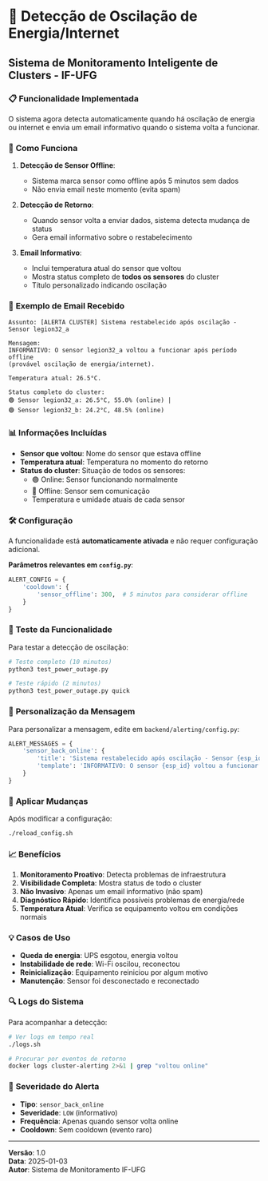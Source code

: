 # 🔌 Detecção de Oscilação de Energia/Internet

## Sistema de Monitoramento Inteligente de Clusters - IF-UFG

### 📋 **Funcionalidade Implementada**

O sistema agora detecta automaticamente quando há oscilação de energia ou internet e envia um email informativo quando o sistema volta a funcionar.

### 🔄 **Como Funciona**

1. **Detecção de Sensor Offline**: 
   - Sistema marca sensor como offline após 5 minutos sem dados
   - Não envia email neste momento (evita spam)

2. **Detecção de Retorno**:
   - Quando sensor volta a enviar dados, sistema detecta mudança de status
   - Gera email informativo sobre o restabelecimento

3. **Email Informativo**:
   - Inclui temperatura atual do sensor que voltou
   - Mostra status completo de **todos os sensores** do cluster
   - Título personalizado indicando oscilação

### 📧 **Exemplo de Email Recebido**

```
Assunto: [ALERTA CLUSTER] Sistema restabelecido após oscilação - Sensor legion32_a

Mensagem: 
INFORMATIVO: O sensor legion32_a voltou a funcionar após período offline 
(provável oscilação de energia/internet). 

Temperatura atual: 26.5°C. 

Status completo do cluster: 
🟢 Sensor legion32_a: 26.5°C, 55.0% (online) | 
🟢 Sensor legion32_b: 24.2°C, 48.5% (online)
```

### 📊 **Informações Incluídas**

- **Sensor que voltou**: Nome do sensor que estava offline
- **Temperatura atual**: Temperatura no momento do retorno
- **Status do cluster**: Situação de todos os sensores:
  - 🟢 Online: Sensor funcionando normalmente
  - 🔴 Offline: Sensor sem comunicação
  - Temperatura e umidade atuais de cada sensor

### 🛠️ **Configuração**

A funcionalidade está **automaticamente ativada** e não requer configuração adicional.

**Parâmetros relevantes em `config.py`**:
```python
ALERT_CONFIG = {
    'cooldown': {
        'sensor_offline': 300,  # 5 minutos para considerar offline
    }
}
```

### 🧪 **Teste da Funcionalidade**

Para testar a detecção de oscilação:

```bash
# Teste completo (10 minutos)
python3 test_power_outage.py

# Teste rápido (2 minutos)
python3 test_power_outage.py quick
```

### 🔧 **Personalização da Mensagem**

Para personalizar a mensagem, edite em `backend/alerting/config.py`:

```python
ALERT_MESSAGES = {
    'sensor_back_online': {
        'title': 'Sistema restabelecido após oscilação - Sensor {esp_id}',
        'template': 'INFORMATIVO: O sensor {esp_id} voltou a funcionar após período offline (provável oscilação de energia/internet). Temperatura atual: {temperature}°C. Status completo do cluster: {sensors_status}'
    }
}
```

### 🚀 **Aplicar Mudanças**

Após modificar a configuração:

```bash
./reload_config.sh
```

### 📈 **Benefícios**

1. **Monitoramento Proativo**: Detecta problemas de infraestrutura
2. **Visibilidade Completa**: Mostra status de todo o cluster
3. **Não Invasivo**: Apenas um email informativo (não spam)
4. **Diagnóstico Rápido**: Identifica possíveis problemas de energia/rede
5. **Temperatura Atual**: Verifica se equipamento voltou em condições normais

### 💡 **Casos de Uso**

- **Queda de energia**: UPS esgotou, energia voltou
- **Instabilidade de rede**: Wi-Fi oscilou, reconectou
- **Reinicialização**: Equipamento reiniciou por algum motivo
- **Manutenção**: Sensor foi desconectado e reconectado

### 🔍 **Logs do Sistema**

Para acompanhar a detecção:

```bash
# Ver logs em tempo real
./logs.sh

# Procurar por eventos de retorno
docker logs cluster-alerting 2>&1 | grep "voltou online"
```

### 🎯 **Severidade do Alerta**

- **Tipo**: `sensor_back_online`
- **Severidade**: `LOW` (informativo)
- **Frequência**: Apenas quando sensor volta online
- **Cooldown**: Sem cooldown (evento raro)

---

**Versão**: 1.0  
**Data**: 2025-01-03  
**Autor**: Sistema de Monitoramento IF-UFG 